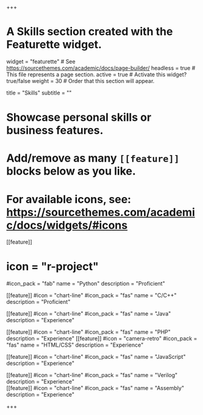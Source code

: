 +++
# A Skills section created with the Featurette widget.
widget = "featurette"  # See https://sourcethemes.com/academic/docs/page-builder/
headless = true  # This file represents a page section.
active = true  # Activate this widget? true/false
weight = 30  # Order that this section will appear.

title = "Skills"
subtitle = ""

# Showcase personal skills or business features.
# 
# Add/remove as many `[[feature]]` blocks below as you like.
# 
# For available icons, see: https://sourcethemes.com/academic/docs/widgets/#icons

[[feature]]
 # icon = "r-project"
  #icon_pack = "fab"
  name = "Python"
  description = "Proficient"
  
[[feature]]
  #icon = "chart-line"
  #icon_pack = "fas"
  name = "C/C++"
  description = "Proficient" 
 
[[feature]]
  #icon = "chart-line"
  #icon_pack = "fas"
  name = "Java"
  description = "Experience" 

[[feature]]
  #icon = "chart-line"
  #icon_pack = "fas"
  name = "PHP"
  description = "Experience" 
[[feature]]
  #icon = "camera-retro"
  #icon_pack = "fas"
  name = "HTML/CSS"
  description = "Experience"
 
[[feature]]
  #icon = "chart-line"
  #icon_pack = "fas"
  name = "JavaScript"
  description = "Experience"  

[[feature]]
  #icon = "chart-line"
  #icon_pack = "fas"
  name = "Verilog"
  description = "Experience"  
[[feature]]
  #icon = "chart-line"
  #icon_pack = "fas"
  name = "Assembly"
  description = "Experience" 


+++
